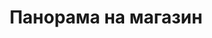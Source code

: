 ---
layout: /panorama.ect
project: '/web/projects/public/boom'
image: 'http://hub.acherno.com/svn/boom/Site/Panorami/Magazin_Rakovska_BOMB_Panorama_01_N.jpg'
title: 'Панорама на магазин'
sitemap: false
---